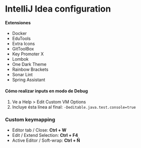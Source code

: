 # IntelliJ Idea configuration

#### Extensiones
- Docker
- EduTools
- Extra Icons
- GitToolBox
- Key Promoter X
- Lombok
- One Dark Theme
- Rainbow Brackets
- Sonar Lint
- Spring Assistant

#### Cómo realizar inputs en modo de Debug
1. Ve a Help > Edit Custom VM Options
2. Incluye ésta línea al final:
`-Deditable.java.test.console=true`

### Custom keymapping

- Editor tab / Close: __Ctrl + W__
- Edit / Extend Selection: __Ctrl + F4__
- Active Editor / Soft-wrap: __Ctrl + Ñ__
